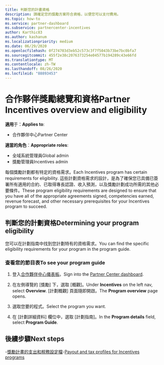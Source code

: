 ```yaml
---
title: 判斷您的計畫資格
description: 請確定您的獎勵方案符合資格，以便您可以支付費用。
ms.topic: how-to
ms.service: partner-dashboard
ms.subservice: partnercenter-incentives
author: Karthic83
ms.author: kashanum
ms.localizationpriority: medium
ms.date: 06/29/2020
ms.openlocfilehash: 0f274703d3eb52c573c3f7f5043b73be7bc0bfa7
ms.sourcegitcommit: 455f2e38c2076373254e04577b194289c43e66fd
ms.translationtype: MT
ms.contentlocale: zh-TW
ms.lasthandoff: 08/26/2020
ms.locfileid: "88893453"
---
```

# <a name="partner-incentives-overview-and-eligibility"></a><span data-ttu-id="5e7b3-103">合作夥伴獎勵總覽和資格</span><span class="sxs-lookup"><span data-stu-id="5e7b3-103">Partner Incentives overview and eligibility</span></span> 

<span data-ttu-id="5e7b3-104">**適用**于：</span><span class="sxs-lookup"><span data-stu-id="5e7b3-104">**Applies to**:</span></span>

- <span data-ttu-id="5e7b3-105">合作夥伴中心</span><span class="sxs-lookup"><span data-stu-id="5e7b3-105">Partner Center</span></span>

<span data-ttu-id="5e7b3-106">**適當的角色**：</span><span class="sxs-lookup"><span data-stu-id="5e7b3-106">**Appropriate roles**:</span></span>

- <span data-ttu-id="5e7b3-107">全域系統管理員</span><span class="sxs-lookup"><span data-stu-id="5e7b3-107">Global admin</span></span>
- <span data-ttu-id="5e7b3-108">獎勵管理員</span><span class="sxs-lookup"><span data-stu-id="5e7b3-108">Incentives admin</span></span>

 <span data-ttu-id="5e7b3-109">每個獎勵計劃都有特定的資格需求。</span><span class="sxs-lookup"><span data-stu-id="5e7b3-109">Each Incentives program has certain requirements for eligibility.</span></span> <span data-ttu-id="5e7b3-110">這些計劃資格需求的設計，是為了確保您已具備已簽署所有適用的合約、已取得專長認證、收入預測，以及獎勵計劃成功所需的其他必要條件。</span><span class="sxs-lookup"><span data-stu-id="5e7b3-110">These program eligibility requirements are designed to ensure that you have all of the appropriate agreements signed, competencies earned, revenue forecast, and other necessary prerequisites for your Incentives program to succeed.</span></span>

## <a name="determining-your-program-eligibility"></a><span data-ttu-id="5e7b3-111">判斷您的計劃資格</span><span class="sxs-lookup"><span data-stu-id="5e7b3-111">Determining your program eligibility</span></span>

<span data-ttu-id="5e7b3-112">您可以在計劃指南中找到您計劃特有的資格需求。</span><span class="sxs-lookup"><span data-stu-id="5e7b3-112">You can find the specific eligibility requirements for your program in the program guide.</span></span> 

### <a name="to-see-your-program-guide"></a><span data-ttu-id="5e7b3-113">查看您的節目表</span><span class="sxs-lookup"><span data-stu-id="5e7b3-113">To see your program guide</span></span>

1. <span data-ttu-id="5e7b3-114">登入[合作夥伴中心儀表板](https://partner.microsoft.com/dashboard/)。</span><span class="sxs-lookup"><span data-stu-id="5e7b3-114">Sign into the [Partner Center dashboard](https://partner.microsoft.com/dashboard/).</span></span>

2. <span data-ttu-id="5e7b3-115">在左側導覽的 [獎勵] 下，選取 [概觀]。</span><span class="sxs-lookup"><span data-stu-id="5e7b3-115">Under **Incentives** on the left nav, select **Overview**.</span></span> <span data-ttu-id="5e7b3-116">[計劃概觀] 頁面隨即開啟。</span><span class="sxs-lookup"><span data-stu-id="5e7b3-116">The **Program overview** page opens.</span></span>

3. <span data-ttu-id="5e7b3-117">選取您要的程式。</span><span class="sxs-lookup"><span data-stu-id="5e7b3-117">Select the program you want.</span></span>

4. <span data-ttu-id="5e7b3-118">在 [計劃詳細資料] 欄位中，選取 [計劃指南]。</span><span class="sxs-lookup"><span data-stu-id="5e7b3-118">In the **Program details** field, select **Program Guide**.</span></span>

## <a name="next-steps"></a><span data-ttu-id="5e7b3-119">後續步驟</span><span class="sxs-lookup"><span data-stu-id="5e7b3-119">Next steps</span></span>

<span data-ttu-id="5e7b3-120">-[獎勵計畫的支出和稅務設定檔](incentives-create-and-manage-your-payout-and-tax-profiles.md)</span><span class="sxs-lookup"><span data-stu-id="5e7b3-120">-[Payout and tax profiles for Incentives programs](incentives-create-and-manage-your-payout-and-tax-profiles.md)</span></span>
